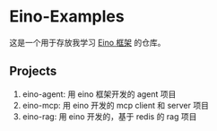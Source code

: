 # Eino-Examples

这是一个用于存放我学习 [Eino 框架](https://github.com/cloudwego/eino) 的仓库。


## Projects

1. eino-agent: 用 eino 框架开发的 agent 项目
2. eino-mcp: 用 eino 开发的 mcp client 和 server 项目
3. eino-rag: 用 eino 开发的，基于 redis 的 rag 项目